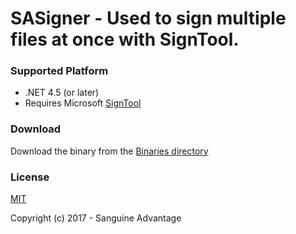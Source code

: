 # SASigner - Used to sign multiple files at once with SignTool.

### Supported Platform

- .NET 4.5 (or later)
- Requires Microsoft [SignTool](https://docs.microsoft.com/en-us/dotnet/framework/tools/signtool-exe)

### Download

Download the binary from the [Binaries directory](https://github.com/SangAdv/SASigner/blob/master/SASigner/Binaries)

### License

[MIT](http://opensource.org/licenses/MIT)

Copyright (c) 2017 - Sanguine Advantage
